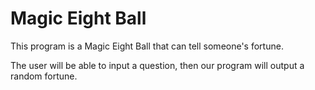 # Magic Eight Ball
This program is a Magic Eight Ball that can tell someone's fortune.

The user will be able to input a question, then our program will output a random fortune.

